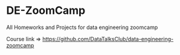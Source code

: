 # DE-ZoomCamp

All Homeworks and Projects for data engineering zoomcamp

Course link => https://github.com/DataTalksClub/data-engineering-zoomcamp

